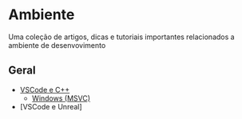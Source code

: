 # Ambiente
Uma coleção de artigos, dicas e tutoriais importantes relacionados a ambiente de desenvovimento

## Geral
- [VSCode e C++](geral/README.md#vscode-e-c)
  - [Windows (MSVC)](geral/README.md#windows-msvc)
- [VSCode e Unreal]
